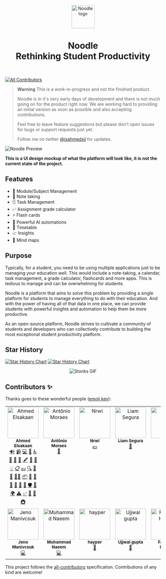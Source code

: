 <div align="center">
  <img src="https://github.com/ixahmedxi/noodle/blob/main/apps/web/public/android-chrome-192x192.png?raw=true" alt="Noodle logo" width="75">  
  <h1>Noodle <br> Rethinking Student Productivity</h1>
  <br>
</div>

<!-- ALL-CONTRIBUTORS-BADGE:START - Do not remove or modify this section -->

[![All Contributors](https://img.shields.io/badge/all_contributors-13-orange.svg?style=flat-square)](#contributors-)

<!-- ALL-CONTRIBUTORS-BADGE:END -->

> **Warning**
> This is a work-in-progress and not the finished product.
>
> Noodle is in it's very early days of development and there is not much going on for the product right now.
> We are working hard to providing an initial version as soon as possible and also accepting contributions.
>
> Feel free to leave feature suggestions but please don't open issues for bugs or support requests just yet.
>
> Follow me on twitter [@ixahmedxii](https://twitter.com/ixahmedxii) for updates.

![Noodle Preview](https://github.com/ixahmedxi/noodle/blob/main/apps/web/public/preview.png?raw=true)

**This is a UI design mockup of what the platform will look like, it is not the current state of the project.**

## Features

- 📁 Module/Subject Management
- 📒 Note taking
- 🗄️ Task Management
- ✅ Assignment grade calculator
- ⚡️ Flash cards
- 🤖 Powerful AI automations
- 📆 Timetable
- 📈 Insights
- 🧠 Mind maps

## Purpose

Typically, for a student, you need to be using multiple applications just to be managing your education well. This would include a note-taking, a calendar, task management, a grade calculator, flashcards and more apps. This is tedious to manage and can be overwhelming for students.

Noodle is a platform that aims to solve this problem by providing a single platform for students to manage everything to do with their education. And with the power of having all of that data in one place, we can provide students with powerful insights and automation to help them be more productive.

As an open-source platform, Noodle strives to cultivate a community of students and developers who can collectively contribute to building the most exceptional student productivity platform.

## Star History

[![Star History Chart](https://api.star-history.com/svg?repos=ixahmedxi/noodle#gh-light-mode-only)](https://star-history.com/#ixahmedxi/noodle#gh-light-mode-only)
[![Star History Chart](https://api.star-history.com/svg?repos=ixahmedxi/noodle&theme=dark#gh-dark-mode-only)](https://star-history.com/#ixahmedxi/noodle#gh-dark-mode-only)

<div align="center">
  <img src="https://media3.giphy.com/media/v1.Y2lkPTc5MGI3NjExMnBkMmJ5d2FhbHBocm90ams1MzF5dTI5emVtNGhwMTFpdmp3YnZiYiZlcD12MV9pbnRlcm5hbF9naWZfYnlfaWQmY3Q9Zw/YnkMcHgNIMW4Yfmjxr/giphy.gif" alt="Stonks GIF">
</div>

## Contributors ✨

Thanks goes to these wonderful people ([emoji key](https://allcontributors.org/docs/en/emoji-key)):

<!-- ALL-CONTRIBUTORS-LIST:START - Do not remove or modify this section -->
<!-- prettier-ignore-start -->
<!-- markdownlint-disable -->
<table>
  <tbody>
    <tr>
      <td align="center" valign="top" width="14.28%"><a href="https://elsakaan.dev"><img src="https://avatars.githubusercontent.com/u/20271968?v=4?s=100" width="100px;" alt="Ahmed Elsakaan"/><br /><sub><b>Ahmed Elsakaan</b></sub></a><br /><a href="#audio-ixahmedxi" title="Audio">🔊</a> <a href="#video-ixahmedxi" title="Videos">📹</a> <a href="https://github.com/ixahmedxi/noodle/commits?author=ixahmedxi" title="Code">💻</a> <a href="https://github.com/ixahmedxi/noodle/commits?author=ixahmedxi" title="Documentation">📖</a> <a href="#a11y-ixahmedxi" title="Accessibility">️️️️♿️</a> <a href="https://github.com/ixahmedxi/noodle/issues?q=author%3Aixahmedxi" title="Bug reports">🐛</a> <a href="#blog-ixahmedxi" title="Blogposts">📝</a> <a href="#business-ixahmedxi" title="Business development">💼</a> <a href="#content-ixahmedxi" title="Content">🖋</a> <a href="#data-ixahmedxi" title="Data">🔣</a> <a href="#design-ixahmedxi" title="Design">🎨</a> <a href="#example-ixahmedxi" title="Examples">💡</a> <a href="#eventOrganizing-ixahmedxi" title="Event Organizing">📋</a> <a href="#financial-ixahmedxi" title="Financial">💵</a> <a href="#fundingFinding-ixahmedxi" title="Funding Finding">🔍</a> <a href="#ideas-ixahmedxi" title="Ideas, Planning, & Feedback">🤔</a> <a href="#maintenance-ixahmedxi" title="Maintenance">🚧</a> <a href="#mentoring-ixahmedxi" title="Mentoring">🧑‍🏫</a> <a href="#platform-ixahmedxi" title="Packaging/porting to new platform">📦</a> <a href="#plugin-ixahmedxi" title="Plugin/utility libraries">🔌</a> <a href="#projectManagement-ixahmedxi" title="Project Management">📆</a> <a href="#promotion-ixahmedxi" title="Promotion">📣</a> <a href="#question-ixahmedxi" title="Answering Questions">💬</a> <a href="#research-ixahmedxi" title="Research">🔬</a> <a href="https://github.com/ixahmedxi/noodle/pulls?q=is%3Apr+reviewed-by%3Aixahmedxi" title="Reviewed Pull Requests">👀</a> <a href="#security-ixahmedxi" title="Security">🛡️</a> <a href="#tool-ixahmedxi" title="Tools">🔧</a> <a href="#translation-ixahmedxi" title="Translation">🌍</a> <a href="https://github.com/ixahmedxi/noodle/commits?author=ixahmedxi" title="Tests">⚠️</a> <a href="#tutorial-ixahmedxi" title="Tutorials">✅</a> <a href="#talk-ixahmedxi" title="Talks">📢</a> <a href="#userTesting-ixahmedxi" title="User Testing">📓</a> <a href="#infra-ixahmedxi" title="Infrastructure (Hosting, Build-Tools, etc)">🚇</a></td>
      <td align="center" valign="top" width="14.28%"><a href="https://github.com/antoniobfm"><img src="https://avatars.githubusercontent.com/u/23482001?v=4?s=100" width="100px;" alt="Antônio Moraes"/><br /><sub><b>Antônio Moraes</b></sub></a><br /><a href="https://github.com/ixahmedxi/noodle/commits?author=antoniobfm" title="Documentation">📖</a></td>
      <td align="center" valign="top" width="14.28%"><a href="https://nrwl.io"><img src="https://avatars.githubusercontent.com/u/23692104?v=4?s=100" width="100px;" alt="Nrwl"/><br /><sub><b>Nrwl</b></sub></a><br /><a href="#financial-nrwl" title="Financial">💵</a></td>
      <td align="center" valign="top" width="14.28%"><a href="https://www.liamsegura.com"><img src="https://avatars.githubusercontent.com/u/102547056?v=4?s=100" width="100px;" alt="Liam Segura"/><br /><sub><b>Liam Segura</b></sub></a><br /><a href="https://github.com/ixahmedxi/noodle/commits?author=liamsegura" title="Documentation">📖</a></td>
      <td align="center" valign="top" width="14.28%"><a href="https://nanos.club"><img src="https://avatars.githubusercontent.com/u/22123308?v=4?s=100" width="100px;" alt="Nano"/><br /><sub><b>Nano</b></sub></a><br /><a href="https://github.com/ixahmedxi/noodle/commits?author=misternano" title="Code">💻</a></td>
      <td align="center" valign="top" width="14.28%"><a href="http://rysana.com"><img src="https://avatars.githubusercontent.com/u/51100181?v=4?s=100" width="100px;" alt="John—Rysana"/><br /><sub><b>John—Rysana</b></sub></a><br /><a href="https://github.com/ixahmedxi/noodle/commits?author=jrysana" title="Code">💻</a></td>
      <td align="center" valign="top" width="14.28%"><a href="https://github.com/mabdulker"><img src="https://avatars.githubusercontent.com/u/97461667?v=4?s=100" width="100px;" alt="Max Abdulkerimov"/><br /><sub><b>Max Abdulkerimov</b></sub></a><br /><a href="https://github.com/ixahmedxi/noodle/commits?author=mabdulker" title="Code">💻</a></td>
    </tr>
    <tr>
      <td align="center" valign="top" width="14.28%"><a href="https://github.com/JeKaQM"><img src="https://avatars.githubusercontent.com/u/74925827?v=4?s=100" width="100px;" alt="Jeno Manivcsuk"/><br /><sub><b>Jeno Manivcsuk</b></sub></a><br /><a href="https://github.com/ixahmedxi/noodle/commits?author=JeKaQM" title="Code">💻</a></td>
      <td align="center" valign="top" width="14.28%"><a href="https://i-naeem.github.io"><img src="https://avatars.githubusercontent.com/u/100943448?v=4?s=100" width="100px;" alt="Muhammad Naeem"/><br /><sub><b>Muhammad Naeem</b></sub></a><br /><a href="https://github.com/ixahmedxi/noodle/commits?author=i-naeem" title="Code">💻</a></td>
      <td align="center" valign="top" width="14.28%"><a href="http://website-xhayper.vercel.app"><img src="https://avatars.githubusercontent.com/u/46065349?v=4?s=100" width="100px;" alt="hayper"/><br /><sub><b>hayper</b></sub></a><br /><a href="https://github.com/ixahmedxi/noodle/commits?author=xhayper" title="Documentation">📖</a></td>
      <td align="center" valign="top" width="14.28%"><a href="https://github.com/masterujjval"><img src="https://avatars.githubusercontent.com/u/64778409?v=4?s=100" width="100px;" alt="Ujjwal gupta"/><br /><sub><b>Ujjwal gupta</b></sub></a><br /><a href="https://github.com/ixahmedxi/noodle/commits?author=masterujjval" title="Documentation">📖</a></td>
      <td align="center" valign="top" width="14.28%"><a href="https://github.com/faizan07"><img src="https://avatars.githubusercontent.com/u/14312760?v=4?s=100" width="100px;" alt="Faizanul Haque"/><br /><sub><b>Faizanul Haque</b></sub></a><br /><a href="#content-faizan07" title="Content">🖋</a></td>
      <td align="center" valign="top" width="14.28%"><a href="https://github.com/ShadyD45"><img src="https://avatars.githubusercontent.com/u/54709753?v=4?s=100" width="100px;" alt="Shubham Dhumal"/><br /><sub><b>Shubham Dhumal</b></sub></a><br /><a href="#content-ShadyD45" title="Content">🖋</a></td>
    </tr>
  </tbody>
</table>

<!-- markdownlint-restore -->
<!-- prettier-ignore-end -->

<!-- ALL-CONTRIBUTORS-LIST:END -->

This project follows the [all-contributors](https://github.com/all-contributors/all-contributors) specification. Contributions of any kind are welcome!
